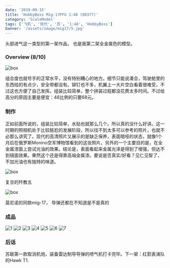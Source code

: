 ```yaml
---
date: '2019-09-15'
title: 'HobbyBoss Mig-17PFU 1:48 (80377)'
category: 'ScaleModel'
tags: ['飞机', '现代', '苏', '1:48', 'HobbyBoss']
banner: '/assets/image/mig17/5.jpg'
---
```


头部进气这一类型的第一架作品， 也是我第二架全金属色的模型。

### Overview (8/10)

![box](/assets/image/mig17/box.jpg)

组合度也就号手的正常水平，没有特别糟心的地方。细节只能说凑合，驾驶舱里的东西给的有点少，安全带都没有。铆钉也不多，机翼上一大片空白看着很难受，不过这也方便了自己发挥。组装比较简单，整个拼装过程都没花费太多时间。不过给高分的原因主要是便宜：48比例的只要68元。

### 制作

正如前面所说的，组装比较简单，水贴也就那么几个。所以真的没什么好讲。这一时期的照相机处于比较尴尬的发展阶段，所以找不到太多可以参考的照片，也就不必那么讲究了。现代的高清照片又展示的是缺乏保养，表面暗哑的状态，就像1个月后在俄罗斯Monino空军博物馆看到的这张照片。另外的一个主要目的是，在全金属漆面上尝试光油的效果。结论是，表面看起来金属光泽是得到了增强，但达不到镜面效果。果然这个还是得靠高端金属漆。要说是否真实/好看？见仁见智了，不加光油也有独特的味道。

![box](/assets/image/mig17/fudan-j5.jpg)

复旦的歼教五

![box](/assets/image/mig17/monino-mig17.jpg)

莫尼诺的同款mig-17， 导弹还都在不知道是不是真的

### 成品

![1](/assets/image/mig17/1.jpg)
![2](/assets/image/mig17/2.jpg)
![3](/assets/image/mig17/3.jpg)
![4](/assets/image/mig17/4.jpg)
![5](/assets/image/mig17/5.jpg)
![6](/assets/image/mig17/6.jpg)
![7](/assets/image/mig17/7.jpg)

### 后话

苏联第一款取消机炮，装备雷达制导导弹的喷气机打卡完毕。下一架：红箭表演队的Hawk T1.
